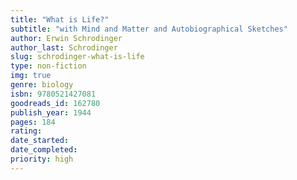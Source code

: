 ```yaml
---
title: "What is Life?"
subtitle: "with Mind and Matter and Autobiographical Sketches"
author: Erwin Schrodinger
author_last: Schrodinger
slug: schrodinger-what-is-life
type: non-fiction
img: true
genre: biology
isbn: 9780521427081
goodreads_id: 162780
publish_year: 1944
pages: 184
rating: 
date_started:
date_completed:
priority: high
---
```

